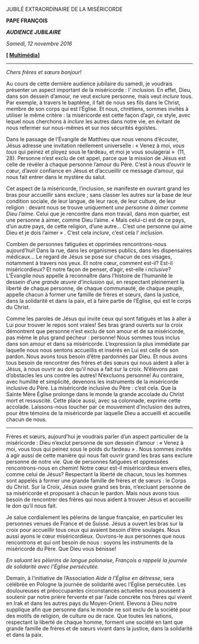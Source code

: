 JUBILÉ EXTRAORDINAIRE DE LA MISÉRICORDE

**PAPE FRANÇOIS**

***AUDIENCE JUBILAIRE***

*Samedi, 12 novembre 2016*

**\[ [Multimédia](http://w2.vatican.va/content/francesco/fr/events/event.dir.html/content/vaticanevents/fr/2016/11/12/udienzagiubilare.html)\]**

* * *

*Chers frères et sœurs bonjour!*

Au cours de cette dernière audience jubilaire du samedi, je voudrais présenter un aspect important de la miséricorde : l’ *inclusion.* En effet, Dieu, dans son dessein d’amour, ne veut exclure personne, mais veut *inclure* tous. Par exemple, à travers le baptême, il fait de nous ses fils dans le Christ, membre de son corps qui est l’Église. Et nous, chrétiens, sommes invités à utiliser le même critère : la miséricorde est cette façon d’agir, ce style, avec lequel nous cherchons à *inclure* les autres dans notre vie, en évitant de nous refermer sur nous-mêmes et sur nos sécurités égoïstes.

Dans le passage de l’Évangile de Matthieu que nous venons d’écouter, Jésus adresse une invitation réellement universelle : « Venez à moi, *vous tous* qui peinez et ployez sous le fardeau, et moi je vous soulagerai »  (11, 28). Personne n’est exclu de cet appel, parce que la mission de Jésus est celle de révéler à chaque personne l’amour du Père. C’est à nous d’ouvrir le cœur, d’avoir confiance en Jésus et d’accueillir ce message d’amour, qui nous fait entrer dans le mystère du salut.

Cet aspect de la miséricorde, l’inclusion, se manifeste en ouvrant grand les bras pour accueillir sans exclure ; sans classer les autres sur la base de leur condition sociale, de leur langue, de leur race, de leur culture, de leur religion : devant nous se trouve uniquement *une personne à aimer comme Dieu l’aime*. Celui que je rencontre dans mon travail, dans mon quartier, est une personne à aimer, comme Dieu l’aime. « Mais celui-ci est de ce pays, d’un autre pays, de cette religion, d’une autre... C’est une personne qui aime Dieu et je dois l’aimer » . C’est cela *inclure*, c’est cela l’ *inclusion*.

Combien de personnes fatiguées et opprimées rencontrons-nous aujourd’hui! Dans la rue, dans les organismes publics, dans les dispensaires médicaux... Le regard de Jésus se pose sur chacun de ces visages, notamment à travers nos yeux. Et notre cœur, comment est-il? Est-il miséricordieux? Et notre façon de penser, d’agir, est-elle i *nclusive*? L’Évangile nous appelle à reconnaître dans l’histoire de l’humanité le dessein d’une *grande œuvre d’inclusion* qui, en respectant pleinement la liberté de chaque personne, de chaque communauté, de chaque peuple, appelle chacun à former une famille de frères et sœurs, dans la justice, dans la solidarité et dans la paix, et à faire partie de l’Église, qui est le corps du Christ.

Comme les paroles de Jésus qui invite ceux qui sont fatigués et las à aller à Lui pour trouver le repos sont vraies! Ses bras grand ouverts sur la croix démontrent que personne n’est exclu de son amour et de sa miséricorde, pas même le plus grand pécheur : personne! Nous sommes tous inclus dans son amour et dans sa miséricorde. L’expression la plus immédiate par laquelle nous nous sentons accueillis et insérés en Lui est celle de son pardon. Nous avons tous besoin d’être pardonnés par Dieu. Et nous avons tous besoin de rencontrer des frères et des sœurs qui nous aident à aller à Jésus, à nous ouvrir au don qu’il nous a fait sur la croix. N’élevons pas d’obstacles les uns contre les autres! N’excluons personne! Au contraire, avec humilité et simplicité, devenons les instruments de la miséricorde inclusive du Père. La miséricorde inclusive du Père : c’est cela. Que la Sainte Mère Église prolonge dans le monde la grande accolade du Christ mort et ressuscité. Cette place aussi, avec sa colonnade, exprime cette accolade. Laissons-nous toucher par ce mouvement d’inclusion des autres, pour être témoins de la miséricorde par laquelle Dieu a accueilli et accueille chacun de nous.

* * *

Frères et sœurs, aujourd’hui je voudrais parler d’un aspect particulier de la miséricorde : Dieu n’exclut personne de son dessein d’amour : « Venez à moi, vous tous qui peinez sous le poids du fardeau » . Nous sommes invités à agir aussi de cette manière qui nous fait ouvrir grand les bras sans exclure personne de notre vie. Que de personnes fatiguées et oppressées rencontrons-nous en chemin! Notre cœur est-il miséricordieux envers elles, comme celui de Jésus? Respectant la liberté de chacun, tous les hommes sont appelés à former une grande famille de frères et de sœurs : le Corps du Christ. Sur la Croix, Jésus ouvre grand ses bras, n’excluant personne de sa miséricorde et proposant à chacun le pardon. Mais nous avons tous besoin de rencontrer des frères qui nous aident à trouver Jésus et accueillir le don qu’il nous fait.

Je salue cordialement les pèlerins de langue française, en particulier les personnes venues de France et de Suisse. Jésus a ouvert les bras sur la croix pour accueillir tous ceux qui avaient besoin d’être soulagés. Nous aussi ayons le cœur miséricordieux. Ouvrons-le aux personnes que nous rencontrons et qui ont besoin de nous : soyons les instruments de la miséricorde du Père. Que Dieu vous bénisse!

*En saluant les pèlerins de langue polonaise, François a rappelé la journée de solidarité avec l’Église persécutée.*

Demain, à l’initiative de l’Association *Aide à l’Église en détresse*, sera célébrée en Pologne la journée de solidarité avec l’Église persécutée. Les douloureuses et préoccupantes circonstances actuelles nous poussent à soutenir par notre prière fervente et par l’aide concrète nos frères qui vivent en Irak et dans les autres pays du Moyen-Orient. Elevons à Dieu notre supplique afin que personne dans le monde ne soit exclu de la société pour des motifs de religion, de culture ou de race. Que toutes les nations, respectant la liberté de chaque homme, forment une société en tant que grande famille de frères et de sœurs vivant dans la justice, dans la solidarité et dans la paix.